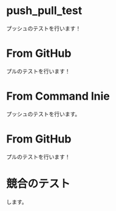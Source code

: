 # push_pull_test

プッシュのテストを行います！

# From GitHub

プルのテストを行います！

# From Command lnie

プッシュのテストを行います。

# From GitHub

プルのテストを行います！

# 競合のテスト

します。

